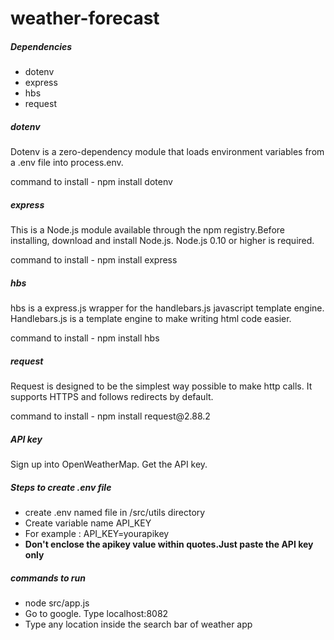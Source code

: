 # weather-forecast

<h5>Dependencies</h5>
<ul>
  <li>dotenv</li>
  <li>express</li>
  <li>hbs</li>
  <li>request</li>
</ul>

<h5>dotenv</h5><p>Dotenv is a zero-dependency module that loads environment variables from a .env file into process.env. </p>
<p>command to install - npm install dotenv</p>
<h5>express</h5><p>This is a Node.js module available through the npm registry.Before installing, download and install Node.js. Node.js 0.10 or higher is required.</p>
<p>command to install - npm install express</p>
<h5>hbs</h5><p>hbs is a express.js wrapper for the handlebars.js javascript template engine. Handlebars.js is a template engine to make writing html code easier.</p>
<p>command to install - npm install hbs</p>
<h5>request</h5><p>Request is designed to be the simplest way possible to make http calls. It supports HTTPS and follows redirects by default.</p>
<p>command to install - npm install request@2.88.2
 
  
 <h5>API key</h5>
 <p>Sign up into OpenWeatherMap. Get the API key.</p>
 <h5>Steps to create .env file</h5>
 <p><ul><li>create .env named file in /src/utils directory</li><li>Create variable name API_KEY</li><li>For example : API_KEY=yourapikey</li><li><strong>Don't enclose the apikey value within quotes.Just paste the API key only</strong></li></ul></p>
 
 <h5>commands to run</h5><p><ul><li>node src/app.js</li><li>Go to google. Type localhost:8082</li><li>Type any location inside the search bar of weather app</li></ul></p>
 
 
 
